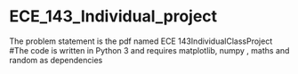 # ECE_143_Individual_project
The problem statement is the pdf named ECE 143IndividualClassProject
#The code is written in Python 3 and requires matplotlib, numpy , maths and random as dependencies
 
